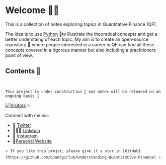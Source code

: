 # Welcome 👋🏽

This is a collection of notes exploring topics in Quantitative Finance (QF).

The idea is to use [Python](https://www.python.org) &#x1F40D;to illustrate the theoretical concepts and get a better understaing of each topic. My aim is to create an open-source repository &#x1F4D8; where people interested in a career in QF can find all these concepts covered in a rigorous manner but also including a practitioners point of view.

## Contents 📓

```{tableofcontents}
```

```{note}

This project is under construction 🚧 and notes will be released on an ongoing basis 🌱

```

[![Visitors](https://api.visitorbadge.io/api/visitors?path=https%3A%2F%2Fquantgirluk.github.io%2FUnderstanding-Quantitative-Finance%2Fintro.html&label=Thanks%20for%20visiting!&countColor=%23ba68c8&style=plastic&labelStyle=none)](https://visitorbadge.io/status?path=https%3A%2F%2Fquantgirluk.github.io%2FUnderstanding-Quantitative-Finance%2Fintro.html) ✨

Connect with me via:

- 🦜 [Twitter](https://twitter.com/Quant_Girl)
- 👩🏽‍💼 [Linkedin](https://www.linkedin.com/in/dialidsantiago/)
- 📸 [Instagram](https://www.instagram.com/quant_girl/)
- 👾[Personal Website](https://quantgirl.blog)

```{Tip}
⭐️ If you like this projet, please give it a star in [GitHub](https://github.com/quantgirluk/Understanding-Quantitative-Finance) ⭐️
```
